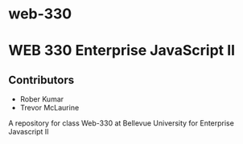# web-330
<h1>WEB 330 Enterprise JavaScript II</h1>
<h2>Contributors</h2>
<ul>
    <li>Rober Kumar</li>
    <li>Trevor McLaurine</li>
</ul>
A repository for class Web-330 at Bellevue University for Enterprise Javascript II
